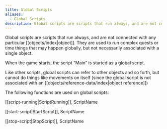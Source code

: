 ```yaml
---
title: Global Scripts
aliases:
  - Global Scripts
description: Global scripts are scripts that run always, and are not connected with any particular object.
---
```

Global scripts are scripts that run always, and are not connected with any particular [[objects/index|object]]. They are used to run complex quests or time things that may happen globally, but not necessarily associated with a single object.

When the game starts, the script “Main” is started as a global script.

Like other scripts, global scripts can refer to other objects and so forth, but cannot do things like movements on itself (since the global script is not associated with an [[objects/reference-data/index|object reference]])

The following functions are used on global scripts:

[[script-running|ScriptRunning]], ScriptName

[[start-script|StartScript]], ScriptName

[[stop-script|StopScript]], ScriptName
